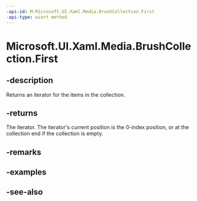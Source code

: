 ```yaml
---
-api-id: M:Microsoft.UI.Xaml.Media.BrushCollection.First
-api-type: winrt method
---
```


<!-- Method syntax
public Windows.Foundation.Collections.IIterator<Windows.UI.Xaml.Media.Brush> First()
-->

# Microsoft.UI.Xaml.Media.BrushCollection.First

## -description
Returns an iterator for the items in the collection.

## -returns
The iterator. The iterator's current position is the 0-index position, or at the collection end if the collection is empty.

## -remarks

## -examples

## -see-also
